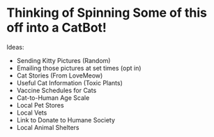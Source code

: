 # Thinking of Spinning Some of this off into a CatBot!

Ideas:
  * Sending Kitty Pictures (Random)
  * Emailing those pictures at set times (opt in)
  * Cat Stories (From LoveMeow)
  * Useful Cat Information (Toxic Plants)
  * Vaccine Schedules for Cats
  * Cat-to-Human Age Scale
  * Local Pet Stores
  * Local Vets
  * Link to Donate to Humane Society
  * Local Animal Shelters
